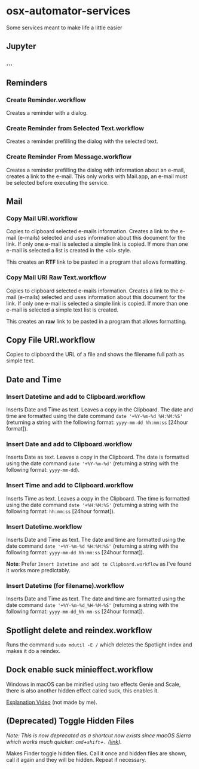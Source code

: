 # osx-automator-services
Some services meant to make life a little easier


## Jupyter

### ...


## Reminders
### Create Reminder.workflow
Creates a reminder with a dialog.

### Create Reminder from Selected Text.workflow
Creates a reminder prefilling the dialog with the selected text.

### Create Reminder From Message.workflow
Creates a reminder prefilling the dialog with information about an e-mail, creates a link to the e-mail. This only works with Mail.app, an e-mail must be selected before executing the service.


## Mail
### Copy Mail URI.workflow
Copies to clipboard selected e-mails information. Creates a link to the e-mail (e-mails) selected and uses information about this document for the link. If only one e-mail is selected a simple link is copied. If more than one e-mail is selected a list is created in the &lt;ol&gt; style.

This creates an **RTF** link to be pasted in a program that allows formatting.

### Copy Mail URI Raw Text.workflow
Copies to clipboard selected e-mails information. Creates a link to the e-mail (e-mails) selected and uses information about this document for the link. If only one e-mail is selected a simple link is copied. If more than one e-mail is selected a simple text list is created.

This creates an **raw** link to be pasted in a program that allows formatting.


## Copy File URI.workflow
Copies to clipboard the URL of a file and shows the filename full path as simple text.


## Date and Time

### Insert Datetime and add to Clipboard.workflow
Inserts Date and Time as text. Leaves a copy in the Clipboard. The date and time are formatted using the date command `date '+%Y-%m-%d %H:%M:%S'` (returning a string with the following format: `yyyy-mm-dd hh:mm:ss` [24hour format]).

### Insert Date and add to Clipboard.workflow
Inserts Date as text. Leaves a copy in the Clipboard. The date is formatted using the date command `date '+%Y-%m-%d'` (returning a string with the following format: `yyyy-mm-dd`).

### Insert Time and add to Clipboard.workflow
Inserts Time as text. Leaves a copy in the Clipboard. The time is formatted using the date command `date '+%H:%M:%S'` (returning a string with the following format: `hh:mm:ss` [24hour format]).

### Insert Datetime.workflow
Inserts Date and Time as text. The date and time are formatted using the date command `date '+%Y-%m-%d %H:%M:%S'` (returning a string with the following format: `yyyy-mm-dd hh:mm:ss` [24hour format]).

**Note**: Prefer `Insert Datetime and add to Clipboard.workflow` as I've found it works more predictably.

### Insert Datetime (for filename).workflow
Inserts Date and Time as text. The date and time are formatted using the date command `date '+%Y-%m-%d_%H-%M-%S'` (returning a string with the following format: `yyyy-mm-dd_hh-mm-ss` [24hour format]).

## Spotlight delete and reindex.workflow
Runs the command `sudo mdutil -E /` which deletes the Spotlight index and makes it do a reindex.


## Dock enable suck minieffect.workflow
Windows in macOS can be minified using two effects Genie and Scale, there is also another hidden effect called suck, this enables it.

[Explanation Video](https://youtu.be/R1Ivk-X6RZE) (not made by me).

## (Deprecated) Toggle Hidden Files
*Note: This is now deprecated as a shortcut now exists since macOS Sierra which works much quicker: `cmd`+`shift`+`.` ([link](https://ianlunn.co.uk/articles/quickly-showhide-hidden-files-mac-os-x-mavericks/#show-hide-hidden-files-using-terminal)).*

Makes Finder toggle hidden files. Call it once and hidden files are shown, call it again and they will be hidden. Repeat if necessary.
